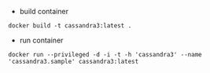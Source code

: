 - build container
```
docker build -t cassandra3:latest .
```

- run container
```
docker run --privileged -d -i -t -h 'cassandra3' --name 'cassandra3.sample' cassandra3:latest
```
